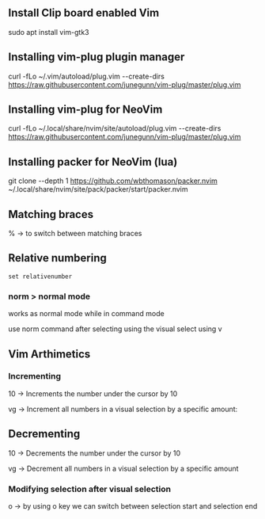 ## Install Clip board enabled Vim
sudo apt install vim-gtk3

## Installing vim-plug plugin manager

curl -fLo ~/.vim/autoload/plug.vim --create-dirs \
    https://raw.githubusercontent.com/junegunn/vim-plug/master/plug.vim

## Installing vim-plug for NeoVim
curl -fLo ~/.local/share/nvim/site/autoload/plug.vim --create-dirs \
    https://raw.githubusercontent.com/junegunn/vim-plug/master/plug.vim

## Installing packer for NeoVim (lua)

git clone --depth 1 https://github.com/wbthomason/packer.nvim \
  ~/.local/share/nvim/site/pack/packer/start/packer.nvim


## Matching braces

% -> to switch between matching braces

## Relative numbering

```
set relativenumber
```

### norm > normal mode

works as normal mode while in command mode

use norm command after selecting using the visual select using v 


## Vim Arthimetics

### Incrementing

10<C-a>  ->  Increments the number under the cursor by 10

vg<C-a> -> Increment all numbers in a visual selection by a specific amount:

## Decrementing

10<C-x> ->  Decrements the number under the cursor by 10

vg<C-x> ->  Decrement all numbers in a visual selection by a specific amount


### Modifying selection after visual selection

o -> by using o key we can switch between selection start and selection end


